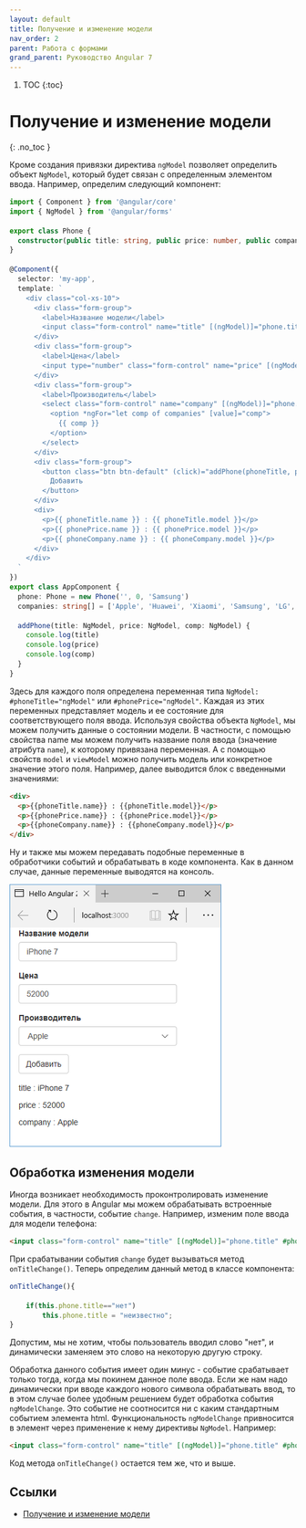 ```yaml
---
layout: default
title: Получение и изменение модели
nav_order: 2
parent: Работа с формами
grand_parent: Руководство Angular 7
---
```


<!-- prettier-ignore-start -->
1. TOC
{:toc}

# Получение и изменение модели
{: .no_toc }
<!-- prettier-ignore-end -->

Кроме создания привязки директива `ngModel` позволяет определить объект `NgModel`, который будет связан с определенным элементом ввода. Например, определим следующий компонент:

```typescript
import { Component } from '@angular/core'
import { NgModel } from '@angular/forms'

export class Phone {
  constructor(public title: string, public price: number, public company: string) {}
}

@Component({
  selector: 'my-app',
  template: `
    <div class="col-xs-10">
      <div class="form-group">
        <label>Название модели</label>
        <input class="form-control" name="title" [(ngModel)]="phone.title" #phoneTitle="ngModel" />
      </div>
      <div class="form-group">
        <label>Цена</label>
        <input type="number" class="form-control" name="price" [(ngModel)]="phone.price" #phonePrice="ngModel" />
      </div>
      <div class="form-group">
        <label>Производитель</label>
        <select class="form-control" name="company" [(ngModel)]="phone.company" #phoneCompany="ngModel">
          <option *ngFor="let comp of companies" [value]="comp">
            {{ comp }}
          </option>
        </select>
      </div>
      <div class="form-group">
        <button class="btn btn-default" (click)="addPhone(phoneTitle, phonePrice, phoneCompany)">
          Добавить
        </button>
      </div>
      <div>
        <p>{{ phoneTitle.name }} : {{ phoneTitle.model }}</p>
        <p>{{ phonePrice.name }} : {{ phonePrice.model }}</p>
        <p>{{ phoneCompany.name }} : {{ phoneCompany.model }}</p>
      </div>
    </div>
  `
})
export class AppComponent {
  phone: Phone = new Phone('', 0, 'Samsung')
  companies: string[] = ['Apple', 'Huawei', 'Xiaomi', 'Samsung', 'LG', 'Motorola', 'Alcatel']

  addPhone(title: NgModel, price: NgModel, comp: NgModel) {
    console.log(title)
    console.log(price)
    console.log(comp)
  }
}
```

Здесь для каждого поля определена переменная типа `NgModel: #phoneTitle="ngModel"` или `#phonePrice="ngModel"`. Каждая из этих переменных представляет модель и ее состояние для соответствующего поля ввода. Используя свойства объекта `NgModel`, мы можем получить данные о состоянии модели. В частности, с помощью свойства name мы можем получить название поля ввода (значение атрибута `name`), к которому привязана переменная. А с помощью свойств `model` и `viewModel` можно получить модель или конкретное значение этого поля. Например, далее выводится блок с введенными значениями:

```html
<div>
  <p>{{phoneTitle.name}} : {{phoneTitle.model}}</p>
  <p>{{phonePrice.name}} : {{phonePrice.model}}</p>
  <p>{{phoneCompany.name}} : {{phoneCompany.model}}</p>
</div>
```

Ну и также мы можем передавать подобные переменные в обработчики событий и обрабатывать в коде компонента. Как в данном случае, данные переменные выводятся на консоль.

![Скриншот проекта](model-1.png)

## Обработка изменения модели

Иногда возникает необходимость проконтролировать изменение модели. Для этого в Angular мы можем обрабатывать встроенные события, в частности, событие `change`. Например, изменим поле ввода для модели телефона:

```html
<input class="form-control" name="title" [(ngModel)]="phone.title" #phoneTitle="ngModel" (change)="onTitleChange()" />
```

При срабатывании события `change` будет вызываться метод `onTitleChange()`. Теперь определим данный метод в классе компонента:

```typescript
onTitleChange(){

    if(this.phone.title=="нет")
        this.phone.title = "неизвестно";
}
```

Допустим, мы не хотим, чтобы пользователь вводил слово "нет", и динамически заменяем это слово на некоторую другую строку.

Обработка данного события имеет один минус - событие срабатывает только тогда, когда мы покинем данное поле ввода. Если же нам надо динамически при вводе каждого нового символа обрабатывать ввод, то в этом случае более удобным решением будет обработка события `ngModelChange`. Это событие не соотносится ни с каким стандартным событием элемента html. Функциональность `ngModelChange` привносится в элемент через применение к нему директивы `NgModel`. Например:

```html
<input class="form-control" name="title" [(ngModel)]="phone.title" #phoneTitle="ngModel" (ngModelChange)="onTitleChange()" />
```

Код метода `onTitleChange()` остается тем же, что и выше.

## Ссылки

- [Получение и изменение модели](https://metanit.com/web/angular2/5.2.php)
